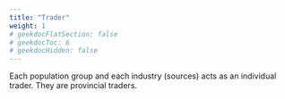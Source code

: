 ```yaml
---
title: "Trader"
weight: 1
# geekdocFlatSection: false
# geekdocToc: 6
# geekdocHidden: false
---
```


Each population group and each industry (sources) acts as an individual trader. They are provincial traders.